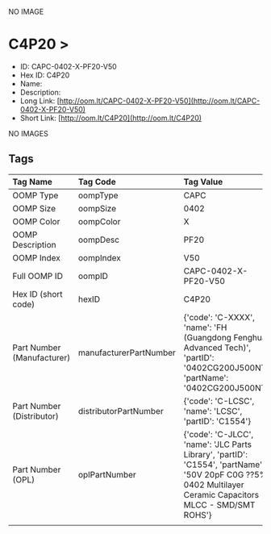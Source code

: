 


  
NO IMAGE  
# C4P20 > 

- ID: CAPC-0402-X-PF20-V50
- Hex ID: C4P20
- Name: 
- Description: 
- Long Link: [http://oom.lt/CAPC-0402-X-PF20-V50](http://oom.lt/CAPC-0402-X-PF20-V50)
- Short Link: [http://oom.lt/C4P20](http://oom.lt/C4P20)
  
NO IMAGES  
## Tags
  

|Tag Name|Tag Code|Tag Value|
| :--- | :--- | :--- |
|OOMP Type|oompType|CAPC|
|OOMP Size|oompSize|0402|
|OOMP Color|oompColor|X|
|OOMP Description|oompDesc|PF20|
|OOMP Index|oompIndex|V50|
|Full OOMP ID|oompID|CAPC-0402-X-PF20-V50|
|Hex ID (short code)|hexID|C4P20|
|Part Number (Manufacturer)|manufacturerPartNumber|{'code': 'C-XXXX', 'name': 'FH (Guangdong Fenghua Advanced Tech)', 'partID': '0402CG200J500NT', 'partName': '0402CG200J500NT'}|
|Part Number (Distributor)|distributorPartNumber|{'code': 'C-LCSC', 'name': 'LCSC', 'partID': 'C1554'}|
|Part Number (OPL)|oplPartNumber|{'code': 'C-JLCC', 'name': 'JLC Parts Library', 'partID': 'C1554', 'partName': '50V 20pF C0G ??5% 0402  Multilayer Ceramic Capacitors MLCC - SMD/SMT ROHS'}|
||||
